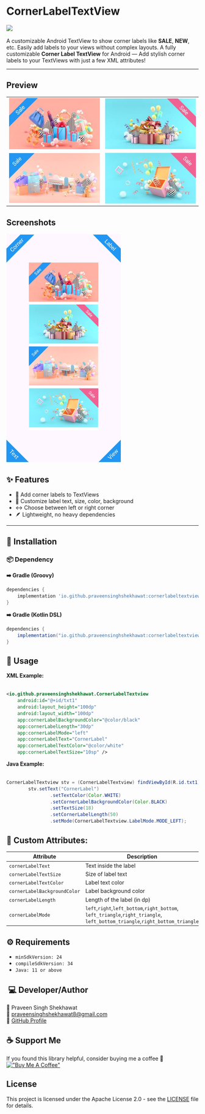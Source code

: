 # CornerLabelTextView

[![](https://img.shields.io/maven-central/v/io.github.praveensinghshekhawat/cornerlabeltextview.svg?label=Maven%20Central)](https://central.sonatype.com/artifact/io.github.praveensinghshekhawat/cornerlabeltextview)

A customizable Android TextView to show corner labels like **SALE**, **NEW**, etc. Easily add labels
to your views without complex layouts.
A fully customizable **Corner Label TextView** for Android — Add stylish corner labels to your
TextViews with just a few XML attributes!

---


## Preview

<table>
  <tr>
    <td><img src="https://github.com/praveensinghshekhawat/CornerLabelTextView/blob/main/Screenshots/image_1.jpg" width="300"/></td>
    <td><img src="https://github.com/praveensinghshekhawat/CornerLabelTextView/blob/main/Screenshots/image_2.jpg" width="300"/></td>
  </tr>
  <tr>
    <td><img src="https://github.com/praveensinghshekhawat/CornerLabelTextView/blob/main/Screenshots/image_3.jpg" width="300"/></td>
    <td><img src="https://github.com/praveensinghshekhawat/CornerLabelTextView/blob/main/Screenshots/image_4.jpg" width="300"/></td>
  </tr>
</table>

## Screenshots

<img src="https://github.com/praveensinghshekhawat/CornerLabelTextView/blob/main/Screenshots/screenshot_1.jpg" width="300"/>


## ✨ Features

- 🔹 Add corner labels to TextViews
- 🎨 Customize label text, size, color, background
- ↔️ Choose between left or right corner
- 🪶 Lightweight, no heavy dependencies

---

## 🚀 Installation

<h3> 📦 Dependency </h3>

<b>➡️ Gradle (Groovy)</b>
```gradle
dependencies {
    implementation 'io.github.praveensinghshekhawat:cornerlabeltextview:1.0.2'
}
```

<b>➡️ Gradle (Kotlin DSL)</b>
```gradle
dependencies {
    implementation("io.github.praveensinghshekhawat:cornerlabeltextview:1.0.2")
}
```


## 🧩 Usage

<b>XML Example:</b>
```XML Example:

<io.github.praveensinghshekhawat.CornerLabelTextview
    android:id="@+id/txt1"
    android:layout_height="100dp"
    android:layout_width="100dp"
    app:cornerLabelBackgroundColor="@color/black"
    app:cornerLabelLength="30dp" 
    app:cornerLabelMode="left"
    app:cornerLabelText="CornerLabel" 
    app:cornerLabelTextColor="@color/white"
    app:cornerLabelTextSize="10sp" />
```

<b>Java Example:</b>
```Java Example:

CornerLabelTextview stv = (CornerLabelTextview) findViewById(R.id.txt1);
        stv.setText("CornerLabel")
                .setTextColor(Color.WHITE)
                .setCornerLabelBackgroundColor(Color.BLACK)
                .setTextSize(18)
                .setCornerLabelLength(50)
                .setMode(CornerLabelTextview.LabelMode.MODE_LEFT);
```
        
## 🔧 Custom Attributes:

| Attribute                    | Description                                                                                                                           |
| ---------------------------- |---------------------------------------------------------------------------------------------------------------------------------------|
| `cornerLabelText`            | Text inside the label                                                                                                                 |
| `cornerLabelTextSize`        | Size of label text                                                                                                                    |
| `cornerLabelTextColor`       | Label text color                                                                                                                      |
| `cornerLabelBackgroundColor` | Label background color                                                                                                                |
| `cornerLabelLength`          | Length of the label (in dp)                                                                                                           |
| `cornerLabelMode`            | `left`,`right`,`left_bottom`,`right_bottom`,<br/>`left_triangle`,`right_triangle`,<br/>`left_bottom_triangle`,`right_bottom_triangle` |



## ⚙️ Requirements

- `minSdkVersion: 24`
- `compileSdkVersion: 34`
- `Java: 11 or above`



## ️ 💻 Developer/Author

🙋‍ Praveen Singh Shekhawat  
📧 praveensinghshekhawat8@gmail.com  
🔗 [GitHub Profile](https://github.com/praveensinghshekhawat)  

## ☕ Support Me
If you found this library helpful, consider buying me a coffee 💛  
[!["Buy Me A Coffee"](https://www.buymeacoffee.com/assets/img/custom_images/orange_img.png)](https://buymeacoffee.com/praveensinghshekhawat)

## License

This project is licensed under the Apache License 2.0 - see the [LICENSE](LICENSE) file for details.